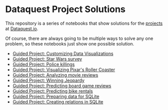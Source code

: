 # Dataquest Project Solutions

This repository is a series of notebooks that show solutions for the [projects](https://www.dataquest.io/apply) at [Dataquest.io](https://www.dataquest.io/).

Of course, there are always going to be multiple ways to solve any one problem, so these notebooks just show one possible solution.

- [Guided Project: Customizing Data Visualizations](https://github.com/dataquestio/solutions/blob/master/Mission103Solutions.ipynb)
- [Guided Project: Star Wars survey](https://github.com/dataquestio/solutions/blob/master/Mission201Solutions.ipynb)
- [Guided Project: Police killings](https://github.com/dataquestio/solutions/blob/master/Mission202Solutions.ipynb)
- [Guided Project: Visualizing Pixar's Roller Coaster](https://github.com/dataquestio/solutions/blob/master/Mission205Solutions.ipynb)
- [Guided Project: Analyzing movie reviews](https://github.com/dataquestio/solutions/blob/master/Mission209Solutions.ipynb)
- [Guided Project: Winning Jeopardy](https://github.com/dataquestio/solutions/blob/master/Mission210Solutions.ipynb)
- [Guided Project: Predicting board game reviews](https://github.com/dataquestio/solutions/blob/master/Mission211Solutions.ipynb)
- [Guided Project: Predicting bike rentals](https://github.com/dataquestio/solutions/blob/master/Mission213Solutions.ipynb)
- [Guided Project: Preparing data for SQLite](https://github.com/dataquestio/solutions/blob/master/Mission215Solutions.ipynb)
- [Guided Project: Creating relations in SQLite](https://github.com/dataquestio/solutions/blob/master/Mission216Solutions.ipynb)